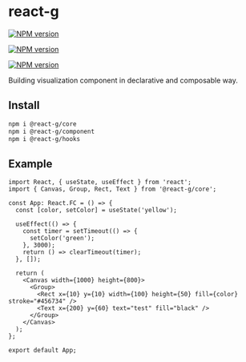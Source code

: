 # react-g

[![NPM version][npm-image-core]][npm-url-core]

[npm-image-core]: https://img.shields.io/npm/v/@react-g/core?label=%40react-g%2Fcore&style=plastic
[npm-url-core]: http://npmjs.org/package/@react-g/core

[![NPM version][npm-image-component]][npm-url-component]

[npm-image-component]: https://img.shields.io/npm/v/@react-g/component?label=%40react-g%2Fcomponent&style=plastic
[npm-url-component]: http://npmjs.org/package/@react-g/core

[![NPM version][npm-image-hooks]][npm-url-hooks]

[npm-image-hooks]: https://img.shields.io/npm/v/@react-g/hooks?label=%40react-g%2Fhooks&style=plastic
[npm-url-hooks]: http://npmjs.org/package/@react-g/core

Building visualization component in declarative and composable way.


## Install

```sh
npm i @react-g/core
npm i @react-g/component
npm i @react-g/hooks
```

## Example

```tsx
import React, { useState, useEffect } from 'react';
import { Canvas, Group, Rect, Text } from '@react-g/core';

const App: React.FC = () => {
  const [color, setColor] = useState('yellow');

  useEffect(() => {
    const timer = setTimeout(() => {
      setColor('green');
    }, 3000);
    return () => clearTimeout(timer);
  }, []);

  return (
    <Canvas width={1000} height={800}>
      <Group>
        <Rect x={10} y={10} width={100} height={50} fill={color} stroke="#456734" />
        <Text x={200} y={60} text="test" fill="black" />
      </Group>
    </Canvas>
  );
};

export default App;
```